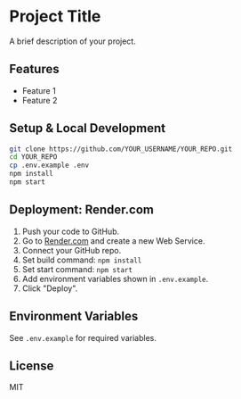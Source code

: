 # Project Title

A brief description of your project.

## Features

- Feature 1
- Feature 2

## Setup & Local Development

```bash
git clone https://github.com/YOUR_USERNAME/YOUR_REPO.git
cd YOUR_REPO
cp .env.example .env
npm install
npm start
```

## Deployment: Render.com

1. Push your code to GitHub.
2. Go to [Render.com](https://render.com) and create a new Web Service.
3. Connect your GitHub repo.
4. Set build command: `npm install`
5. Set start command: `npm start`
6. Add environment variables shown in `.env.example`.
7. Click "Deploy".

## Environment Variables

See `.env.example` for required variables.

## License

MIT
